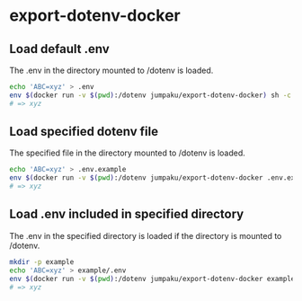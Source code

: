 # export-dotenv-docker

## Load default .env

The .env in the directory mounted to /dotenv is loaded.

```sh
echo 'ABC=xyz' > .env
env $(docker run -v $(pwd):/dotenv jumpaku/export-dotenv-docker) sh -c 'echo ${ABC}'
# => xyz
```

## Load specified dotenv file

The specified file in the directory mounted to /dotenv is loaded.

```sh
echo 'ABC=xyz' > .env.example
env $(docker run -v $(pwd):/dotenv jumpaku/export-dotenv-docker .env.example) sh -c 'echo ${ABC}'
# => xyz
```

## Load .env included in specified directory

The .env in the specified directory is loaded if the directory is mounted to /dotenv.

```sh
mkdir -p example
echo 'ABC=xyz' > example/.env
env $(docker run -v $(pwd):/dotenv jumpaku/export-dotenv-docker example) sh -c 'echo ${ABC}'
# => xyz
```
